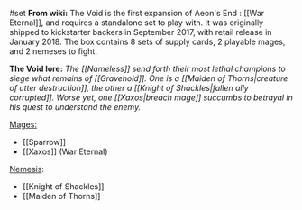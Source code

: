 #set 
__From wiki:__
The Void is the first expansion of Aeon's End : [[War Eternal]], and requires a standalone set to play with. It was originally shipped to kickstarter backers in September 2017, with retail release in January 2018. The box contains 8 sets of supply cards, 2 playable mages, and 2 nemeses to fight.

__The Void lore:__
_The [[Nameless]] send forth their most lethal champions to siege what remains of [[Gravehold]]. One is a [[Maiden of Thorns|creature of utter destruction]], the other a [[Knight of Shackles|fallen ally corrupted]]. Worse yet, one [[Xaxos|breach mage]] succumbs to betrayal in his quest to understand the enemy._

<u>Mages:</u>
+ [[Sparrow]]
+ [[Xaxos]] (War Eternal)

<u>Nemesis</u>:
+ [[Knight of Shackles]]
+ [[Maiden of Thorns]]


